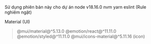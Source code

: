 Sử dụng phiên bản này cho dự án
node v18.16.0
nvm
yarn
eslint (Rule nghiêm ngặt)

Material (UI) 
> @mui/material@^5.13.0
> @emotion/react@^11.11.0
> @emotion/styled@^11.11.0
> @mui/icons-material@^5.11.16 (icon)

